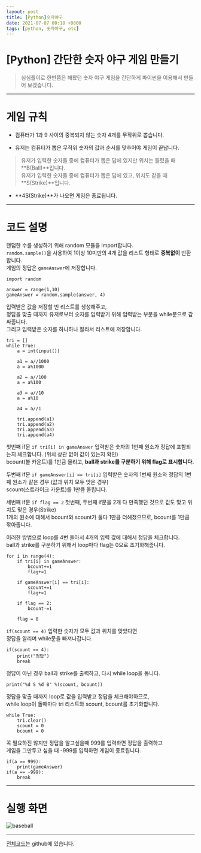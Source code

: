 ```yaml
---
layout: post
title: [Python]숫자야구
date: 2021-07-07 00:18 +0800
tags: [python, 숫자야구, etc]
---
```


# [Python] 간단한 숫자 야구 게임 만들기  
>심심풀이로 한번쯤은 해봤던 숫자 야구 게임을 간단하게 파이썬을 이용해서 만들어 보겠습니다.

***

# 게임 규칙  
* 컴퓨터가 1과 9 사이의 중복되지 않는 숫자 4개를 무작위로 뽑습니다.

* 유저는 컴퓨터가 뽑은 무작위 숫자의 값과 순서를 맞추어야 게임이 끝납니다.  
>유저가 입력한 숫자들 중에 컴퓨터가 뽑은 답에 있지만 위치는 틀렸을 때 **B(Ball)**입니다.  
>유저가 입력한 숫자들 중에 컴퓨터가 뽑은 답에 있고, 위치도 같을 때 **S(Strike)**입니다.

* **4S(Strike)**가 나오면 게임은 종료됩니다.

***

# 코드 설명  
랜덤한 수를 생성하기 위해 random 모듈을 import합니다.  
`random.sample()`을 사용하여 1이상 10미만의 4개 값을 리스트 형태로 **중복없이** 반환합니다.  
게임의 정답은 `gameAnswer`에 저장합니다.

```{.python}
import random

answer = range(1,10)
gameAnswer = random.sample(answer, 4)
```

입력받은 값을 저장할 빈 리스트를 생성해주고,  
정답을 맞출 때까지 유저로부터 숫자를 입력받기 위해 입력받는 부분을 while문으로 감싸줍니다.  
그리고 입력받은 숫자를 하나하나 잘라서 리스트에 저장합니다.

```{.python}
tri = []
while True:
	a = int(input())
	
	a1 = a//1000
	a = a%1000
	
	a2 = a//100
	a = a%100
	
	a3 = a//10
	a = a%10
	
	a4 = a//1
	
	tri.append(a1)
	tri.append(a2)
	tri.append(a3)
	tri.append(a4)
```

첫번째 if문 `if tri[i] in gameAnswer` 입력받은 숫자의 1번째 원소가 정답에 포함되는지 체크합니다.  (위치 상관 없이 값이 있는지 확인)  
bcount(볼 카운트)를 1만큼 올리고, **ball과 strike를 구분하기 위해 flag로 표시합니다.**  

두번째 if문 `if gameAnswer[i] == tri[i]` 입력받은 숫자의 1번째 원소와 정답의 1번째 원소가 같은 경우  (값과 위치 모두 맞은 경우)  
scount(스트라이크 카운트)를 1만큼 올립니다.  

세번째 if문 `if flag == 2` 첫번째, 두번째 if문을 2개 다 만족했던 것으로 값도 맞고 위치도 맞은 경우(Strike)  
1개의 원소에 대해서 bcount와 scount가 둘다 1만큼 더해졌으므로, bcount를 1만큼 깎아줍니다.  

이러한 방법으로 loop를 4번 돌아서 4개의 입력 값에 대해서 정답을 체크합니다.  
ball과 strike를 구분하기 위해서 loop마다 flag는 0으로 초기화해줍니다.  

```{.python}
for i in range(4):
	if tri[i] in gameAnswer:
		bcount+=1
		flag+=1
		
	if gameAnswer[i] == tri[i]:
		scount+=1
		flag+=1
		
	if flag == 2:
		bcount-=1
	
	flag = 0
```

`if(scount == 4)` 입력한 숫자가 모두 값과 위치를 맞았다면  
정답을 알리며 while문을 빠져나갑니다.  

```{.python}
if(scount == 4):
	print("정답")
	break
```

정답이 아닌 경우 ball과 strike를 출력하고, 다시 while loop을 돕니다.  

```{.python}
print("%d S %d B" %(scount, bcount))
```

정답을 맞출 때까지 loop로 값을 입력받고 정답을 체크해야하므로,  
while loop이 돌때마다 tri 리스트와 scount, bcount를 초기화합니다.  

```{.python}
while True:
	tri.clear()
	scount = 0
	bcount = 0
```

꼭 필요하진 않지만 정답을 알고싶을때 999를 입력하면 정답을 출력하고  
게임을 그만두고 싶을 때 -999를 입력하면 게임이 종료됩니다.  

```{.python}
if(a == 999):
	print(gameAnswer)
if(a == -999):
	break
```

***

# 실행 화면  
![baseball](https://user-images.githubusercontent.com/23252539/124616802-5a454980-deb1-11eb-8775-7074a748b079.jpeg)

***

[전체코드](https://github.com/MsWoo/Python/blob/main/baseball/baseball.py)는 github에 있습니다.